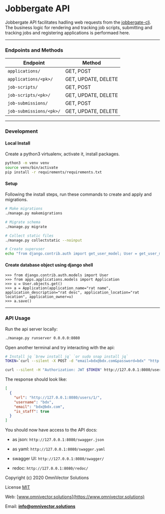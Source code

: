 # Jobbergate API

Jobbergate API facilitates hadling web requests from the [jobbergate-cli](https://github.com/omnivector-solutions/jobbergate-cli). The business logic for rendering and tracking job scripts, submitting and tracking jobs and registering applications is performaed here.

---

### Endpoints and Methods

| Endpoint                | Method              |
| ----------------------- | ------------------- |
| `applications/`         | GET, POST           |
| `applications/<pk>/`    | GET, UPDATE, DELETE |
| `job-scripts/`          | GET, POST           |
| `job-scripts/<pk>/`     | GET, UPDATE, DELETE |
| `job-submissions/`      | GET, POST           |
| `job-submissions/<pk>/` | GET, UPDATE, DELETE |

---

### Development

#### Local Install

Create a python3 virtualenv, activate it, install packages.

```bash
python3 -m venv venv
source venv/bin/activate
pip install -r requirements/requirements.txt
```

#### Setup

Following the install steps, run these commands to create and apply and migrations.

```bash
# Make migrations
./manage.py makemigrations

# Migrate schema
./manage.py migrate

# Collect static files
./manage.py collectstatic --noinput

# Create superuser
echo "from django.contrib.auth import get_user_model; User = get_user_model(); User.objects.create_superuser('bdx@bdx.com', 'bdx')" | ./manage.py shell
```

#### Create database object using django shell

```
>>> from django.contrib.auth.models import User
>>> from apps.applications.models import Application
>>> u = User.objects.get()
>>> a = Application(application_name="rat name", application_description="rat desc", application_location="rat location", application_owner=u)
>>> a.save()
```

---

### API Usage

Run the api server locally:

```bash
./manage.py runserver 0.0.0.0:8080
```

Open another terminal and try interacting with the api:

```bash
# Install jq `brew install jq` `or sudo snap install jq`
TOKEN=`curl --silent -X POST -d "email=bdx@bdx.com&password=bdx" "http://127.0.0.1:8080/api-token-auth/" | jq -r '.token'`

curl --silent -H "Authorization: JWT $TOKEN" http://127.0.0.1:8080/users/ | jq
```

The response should look like:

```json
[
  {
    "url": "http://127.0.0.1:8080/users/1/",
    "username": "bdx",
    "email": "bdx@bdx.com",
    "is_staff": true
  }
]
```

You should now have access to the API docs:

- as json: `http://127.0.0.1:8080/swagger.json`

- as yaml: `http://127.0.0.1:8080/swagger.yaml`

- swagger UI: `http://127.0.0.1:8080/swagger/`

- redoc: `http://127.0.0.1:8080/redoc/`

Copyright (c) 2020 OmniVector Solutions

License [MIT](LICENSE)

Web: [www.omnivector.solutions](https://www.omnivector.solutions)

Email: **<info@omnivector.solutions>**
